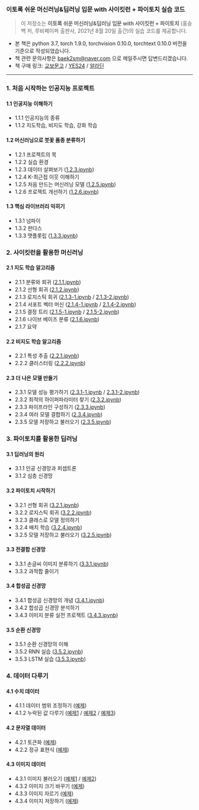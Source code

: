 ### 이토록 쉬운 머신러닝&딥러닝 입문 with 사이킷런 + 파이토치 실습 코드
> 이 저장소는 <b>이토록 쉬운 머신러닝&딥러닝 입문 with 사이킷런 + 파이토치</b> (홍승백 저, 루비페이퍼 출판사, 2021년 8월 20일 출간)의 실습 코드를 제공합니다.
- 본 책은 python 3.7, torch 1.9.0, torchvision 0.10.0, torchtext 0.10.0 버전을 기준으로 작성되었습니다.
- 책 관련 문의사항은 baek2sm@naver.com 으로 메일주시면 답변드리겠습니다.
- 책 구매 링크: [교보문고](http://www.kyobobook.co.kr/product/detailViewKor.laf?mallGb=KOR&ejkGb=KOR&linkClass=&barcode=9791186710692) / [YES24](http://www.yes24.com/Product/Goods/103412517) / [알라딘](https://www.aladin.co.kr/shop/wproduct.aspx?ISBN=K932734583&start=pnaver_02)
<hr>

### 1. 처음 시작하는 인공지능 프로젝트
#### 1.1 인공지능 이해하기
- 1.1.1 인공지능의 종류
- 1.1.2 지도학습, 비지도 학습, 강화 학습
#### 1.2 머신러닝으로 붓꽃 품종 분류하기
- 1.2.1 프로젝트의 목
- 1.2.2 실습 환경
- 1.2.3 데이터 살펴보기 ([1.2.3.ipynb](/Part%201/1.2.3.ipynb))
- 1.2.4 K-최근접 이웃 이해하기
- 1.2.5 처음 만드는 머신러닝 모델 ([1.2.5.ipynb](/Part%201/1.2.5.ipynb))
- 1.2.6 프로젝트 개선하기 ([1.2.6.ipynb](/Part%201/1.2.6.ipynb))
#### 1.3 핵심 라이브러리 익히기
- 1.3.1 넘파이
- 1.3.2 판다스
- 1.3.3 맷플롯립 ([1.3.3.ipynb](/Part%201/1.3.3.ipynb))

### 2. 사이킷런을 활용한 머신러닝
#### 2.1 지도 학습 알고리즘
- 2.1.1 분류와 회귀 ([2.1.1.ipynb](/Part%202/2.1.1.ipynb))
- 2.1.2 선형 회귀 ([2.1.2.ipynb](/Part%202/2.1.2.ipynb))
- 2.1.3 로지스틱 회귀 ([2.1.3-1.ipynb](/Part%202/2.1.3-1.ipynb) / [2.1.3-2.ipynb](/Part%202/2.1.3-2.ipynb))
- 2.1.4 서포트 벡터 머신 ([2.1.4-1.ipynb](/Part%202/2.1.4-1.ipynb) / [2.1.4-2.ipynb](/Part%202/2.1.4-2.ipynb))
- 2.1.5 결정 트리 ([2.1.5-1.ipynb](/Part%202/2.1.5-1.ipynb) / [2.1.5-2.ipynb](/Part%202/2.1.5-2.ipynb))
- 2.1.6 나이브 베이즈 분류 ([2.1.6.ipynb](/Part%202/2.1.6.ipynb))
- 2.1.7 요약
#### 2.2 비지도 학습 알고리즘
- 2.2.1 특성 추출 ([2.2.1.ipynb](/Part%202/2.2.1.ipynb))
- 2.2.2 클러스터링 ([2.2.2.ipynb](/Part%202/2.2.2.ipynb))
#### 2.3 더 나은 모델 만들기
- 2.3.1 모델 성능 평가하기 ([2.3.1-1.ipynb](/Part%202/2.3.1-1.ipynb) / [2.3.1-2.ipynb](/Part%202/2.3.1-2.ipynb))
- 2.3.2 최적의 하이퍼파라미터 찾기 ([2.3.2.ipynb](/Part%202/2.3.2.ipynb))
- 2.3.3 파이프라인 구성하기 ([2.3.3.ipynb](/Part%202/2.3.3.ipynb))
- 2.3.4 여러 모델 결합하기 ([2.3.4.ipynb](/Part%202/2.3.4.ipynb))
- 2.3.5 모델 저장하고 불러오기 ([2.3.5.ipynb](/Part%202/2.3.5.ipynb))

### 3. 파이토치를 활용한 딥러닝
#### 3.1 딥러닝의 원리
- 3.1.1 인공 신경망과 퍼셉트론
- 3.1.2 심층 신경망
#### 3.2 파이토치 시작하기
- 3.2.1 선형 회귀 ([3.2.1.ipynb](/Part%203/3.2.1.ipynb))
- 3.2.2 로지스틱 회귀 ([3.2.2.ipynb](/Part%203/3.2.2.ipynb))
- 3.2.3 클래스로 모델 정의하기
- 3.2.4 배치 학습 ([3.2.4.ipynb](/Part%203/3.2.4.ipynb))
- 3.2.5 모델 저장하고 불러오기 ([3.2.5.ipynb](/Part%203/3.2.5.ipynb))
#### 3.3 전결합 신경망
- 3.3.1 손글씨 이미지 분류하기 ([3.3.1.ipynb](/Part%203/3.3.1.ipynb))
- 3.3.2 과적합 줄이기
#### 3.4 합성곱 신경망
- 3.4.1 합성곱 신경망의 개념 ([3.4.1.ipynb](/Part%203/3.4.1.ipynb))
- 3.4.2 합성곱 신경망 분석하기
- 3.4.3 이미지 분류 실전 프로젝트 ([3.4.3.ipynb](/Part%203/3.4.3.ipynb))
#### 3.5 순환 신경망
- 3.5.1 순환 신경망의 이해
- 3.5.2 RNN 실습 ([3.5.2.ipynb](/Part%203/3.5.2.ipynb))
- 3.5.3 LSTM 실습 ([3.5.3.ipynb](/Part%203/3.5.3.ipynb))

### 4. 데이터 다루기
#### 4.1 수치 데이터
- 4.1.1 데이터 범위 조정하기 ([예제](/Part%204/4.1.1.ipynb))
- 4.1.2 누락된 값 다루기 ([예제1](/Part%204/4.1.2-1.ipynb) / [예제2](/Part%204/4.1.2-2.ipynb) / [예제3](/Part%204/4.1.2-3.ipynb))
#### 4.2 문자열 데이터
- 4.2.1 토큰화 ([예제](/Part%204/4.2.1.ipynb))
- 4.2.2 정규 표현식 ([예제](/Part%204/4.2.2.ipynb))
#### 4.3 이미지 데이터
- 4.3.1 이미지 불러오기 ([예제1](/Part%204/4.3.1-1.ipynb) / [예제2](/Part%204/4.3.1-2.ipynb))
- 4.3.2 이미지 크기 바꾸기 ([예제](/Part%204/4.3.2.ipynb))
- 4.3.3 이미지 자르기 ([예제](/Part%204/4.3.3.ipynb))
- 4.3.4 이미지 저장하기 ([예제](/Part%204/4.3.4.ipynb))
